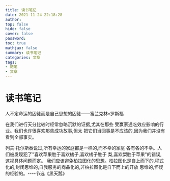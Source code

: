 ```yaml
---
title: 读书笔记
date: 2021-11-24 22:18:28
author:
top: false
hide: false
cover: false
password:
toc: true
mathjax: false
summary: 读书笔记
categories: 文章
tags:
- 随笔
- 文章
---
```

# 读书笔记

人不定命运的囚徒而是自己思想的囚徒——富兰克林•罗斯福

在我们进行天分比较时经常忽略沉默的证据,尤其在那些
受赢家通吃效应影响的行业。我们也许很喜欢那些成功故事,但太
把它们当回事是不应该的,因为我们并没有看到全部事实。

列夫·托尔斯泰说过,所有幸运的家庭都是一样的,而不幸的家庭
各有各的不幸。人们被发现犯了"喜欢苹果胜于喜欢橘子,喜欢橘子胜于
梨,喜欢梨胜于苹果"的错误,这视具体问题而定。
我们应该避免柏拉图化的思想。柏拉图化是自上而下的,程式化的,封闭思维的,自我服务的商品化的,非柏拉图化是自下而上的开放
思维的,怀疑的经验的。----节选《黑天鹅》